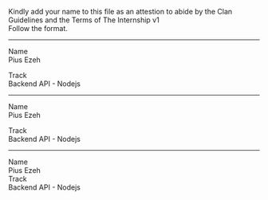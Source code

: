 Kindly add your name to this file as an attestion to abide by the Clan Guidelines and the Terms of The Internship v1
<br/> Follow the format.<br/>
___
Name <br/>
Pius Ezeh <br/>

Track <br/>
Backend API - Nodejs
___
Name <br/>
Pius Ezeh <br/>

Track <br/>
Backend API - Nodejs
___
Name <br/>
Pius Ezeh <br/>
Track <br/>
Backend API - Nodejs
